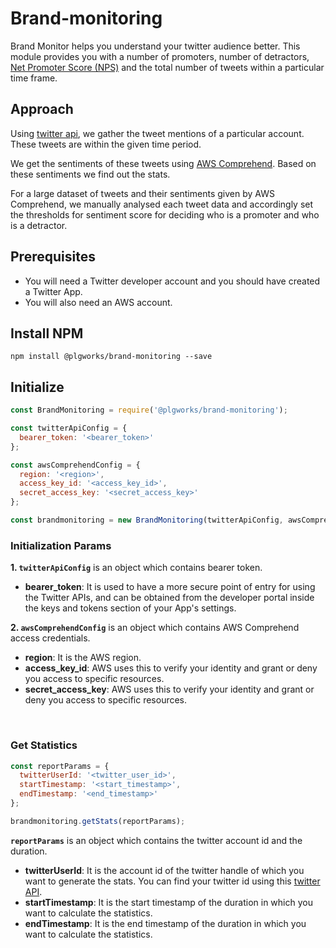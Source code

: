 # Brand-monitoring

Brand Monitor helps you understand your twitter audience better. This module provides you with a number of promoters, number of detractors, [Net Promoter Score (NPS)](https://en.wikipedia.org/wiki/Net_promoter_score) and the total number of tweets within a particular time frame.

## Approach

Using [twitter api](https://developer.twitter.com/en/docs/twitter-api/tweets/timelines/api-reference/get-users-id-mentions), we gather the tweet mentions of a particular account. These tweets are within the given time period.

We get the sentiments of these tweets using [AWS Comprehend](https://docs.aws.amazon.com/comprehend/latest/dg/API_BatchDetectSentiment.html). Based on these sentiments we find out the stats.

For a large dataset of tweets and their sentiments given by AWS Comprehend, we manually analysed each tweet data and accordingly set the thresholds for sentiment score for deciding who is a promoter and who is a detractor.

## Prerequisites
- You will need a Twitter developer account and you should have created a Twitter App.
- You will also need an AWS account.

## Install NPM

```shell script
npm install @plgworks/brand-monitoring --save
```

## Initialize
```js
const BrandMonitoring = require('@plgworks/brand-monitoring');

const twitterApiConfig = {
  bearer_token: '<bearer_token>'
};

const awsComprehendConfig = {
  region: '<region>',
  access_key_id: '<access_key_id>',
  secret_access_key: '<secret_access_key>'
};

const brandmonitoring = new BrandMonitoring(twitterApiConfig, awsComprehendConfig);
```

### Initialization Params
**1. `twitterApiConfig`** is an object which contains bearer token.

- **bearer_token**: It is used to have a more secure point of entry for using the Twitter APIs, and can be obtained from the developer portal inside the keys and tokens section of your App's settings.

**2. `awsComprehendConfig`** is an object which contains AWS Comprehend access credentials.

- **region**: It is the AWS region.
- **access_key_id**: AWS uses this to verify your identity and grant or deny you access to specific resources.
- **secret_access_key**: AWS uses this to verify your identity and grant or deny you access to specific resources.
<br>

### Get Statistics

```js
const reportParams = {
  twitterUserId: '<twitter_user_id>',
  startTimestamp: '<start_timestamp>',
  endTimestamp: '<end_timestamp>'
};

brandmonitoring.getStats(reportParams);
```

**`reportParams`** is an object which contains the twitter account id and the duration.
- **twitterUserId**: It is the account id of the twitter handle of which you want to generate the stats. You can find your twitter id using this [twitter API](https://developer.twitter.com/en/docs/labs/tweets-and-users/api-reference/get-users-by-username). 
- **startTimestamp**: It is the start timestamp of the duration in which you want to calculate the statistics.
- **endTimestamp**: It is the end timestamp of the duration in which you want to calculate the statistics.
<br>

